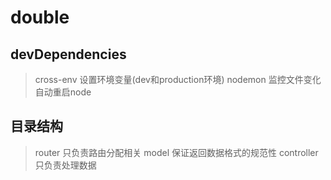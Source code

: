 # double
## devDependencies
> cross-env 设置环境变量(dev和production环境)
> nodemon 监控文件变化自动重启node
## 目录结构
> router 只负责路由分配相关
> model 保证返回数据格式的规范性
> controller 只负责处理数据
